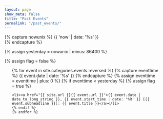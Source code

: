 ```yaml
---
layout: page
show_meta: false
title: "Past Events"
permalink: "/past_events/"
---
```


<!-- {% capture sorted_events %}{{ site.categories.events | sort: 'start-time' }}{% endcapture %} -->

<!-- get current time  -->
{% capture nowunix %}
   {{ 'now' | date: '%s' }}   		
{% endcapture %}
<!-- decrement by one day in seconds -->
{% assign yesterday = nowunix | minus: 86400 %}

{% assign flag = false %}
<ul>
    {% for event in site.categories.events reversed %}
    	{% capture eventtime %}
			{{ event.date | date: '%s' }}
		{% endcapture %}
		{% assign eventtime = eventtime | plus: 0 %}
	<!-- only show events later than yesterday  -->
	{% if eventtime < yesterday %}
    {% assign flag = true %}

    <li><a href="{{ site.url }}{{ event.url }}">{{ event.date | date_to_long_string }}, {{ event.start_time | date: '%R' }} [{{ event.subheadline }}]: {{ event.title }}</a></li>
    {% endif %}
    {% endfor %}
 </ul>   


